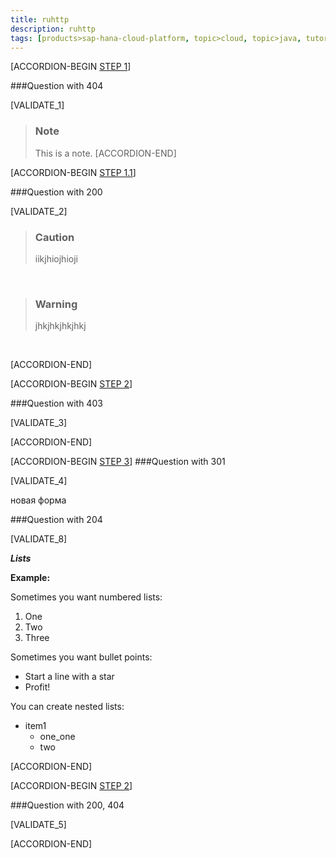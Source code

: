 ```yaml
---
title: ruhttp
description: ruhttp
tags: [products>sap-hana-cloud-platform, topic>cloud, topic>java, tutorial>intermediate]
---
```


[ACCORDION-BEGIN [STEP 1](#1Rul)]

###Question
with 404

[VALIDATE_1]

>### Note
>This is a note. 
[ACCORDION-END]

[ACCORDION-BEGIN [STEP 1.1](#1Rule)]

###Question
with 200

[VALIDATE_2]

>### Caution
>iikjhiojhioji

&nbsp;

>### Warning
>jhkjhkjhkjhkj

&nbsp;

[ACCORDION-END] 

[ACCORDION-BEGIN [STEP 2](#1###Ruling)]

###Question
with 403

[VALIDATE_3]

[ACCORDION-END] 

[ACCORDION-BEGIN [STEP 3](#1###regth)]
###Question
with 301

[VALIDATE_4]
 
новая форма

###Question
with 204

[VALIDATE_8]

***Lists***

  **Example:** 
  
Sometimes you want numbered lists:

1. One
2. Two 
3. Three

Sometimes you want bullet points:

* Start a line with a star
* Profit!

You can create nested lists: 

* item1
    * one_one
    * two

[ACCORDION-END] 


[ACCORDION-BEGIN [STEP 2](#1###Ruling)]

###Question
with 200, 404

[VALIDATE_5]

[ACCORDION-END] 
